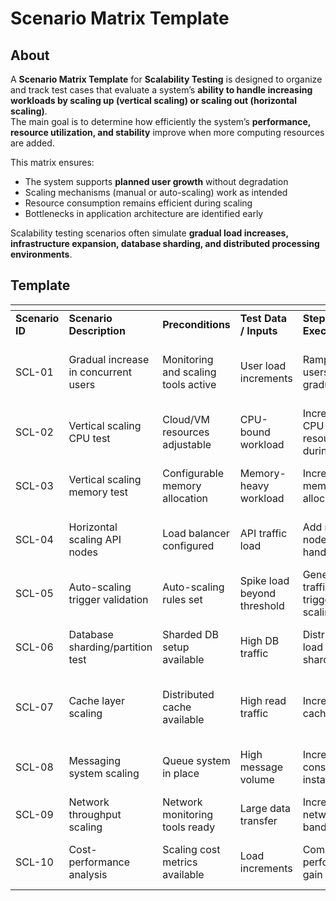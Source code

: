 # Scenario Matrix Template

## About

A **Scenario Matrix Template** for **Scalability Testing** is designed to organize and track test cases that evaluate a system’s **ability to handle increasing workloads by scaling up (vertical scaling) or scaling out (horizontal scaling)**.\
The main goal is to determine how efficiently the system’s **performance, resource utilization, and stability** improve when more computing resources are added.

This matrix ensures:

* The system supports **planned user growth** without degradation
* Scaling mechanisms (manual or auto-scaling) work as intended
* Resource consumption remains efficient during scaling
* Bottlenecks in application architecture are identified early

Scalability testing scenarios often simulate **gradual load increases, infrastructure expansion, database sharding, and distributed processing environments**.

## Template

<table data-header-hidden data-full-width="true"><thead><tr><th></th><th></th><th width="131.07421875"></th><th></th><th></th><th></th><th></th><th></th></tr></thead><tbody><tr><td><strong>Scenario ID</strong></td><td><strong>Scenario Description</strong></td><td><strong>Preconditions</strong></td><td><strong>Test Data / Inputs</strong></td><td><strong>Steps to Execute</strong></td><td><strong>Expected Result</strong></td><td><strong>Priority</strong></td><td><strong>Remarks</strong></td></tr><tr><td>SCL-01</td><td>Gradual increase in concurrent users</td><td>Monitoring and scaling tools active</td><td>User load increments</td><td>Ramp up users gradually</td><td>System scales without performance drop</td><td>High</td><td>Baseline scalability check</td></tr><tr><td>SCL-02</td><td>Vertical scaling CPU test</td><td>Cloud/VM resources adjustable</td><td>CPU-bound workload</td><td>Increase CPU resources during test</td><td>Performance improves proportionally</td><td>Medium</td><td>Validates vertical scaling</td></tr><tr><td>SCL-03</td><td>Vertical scaling memory test</td><td>Configurable memory allocation</td><td>Memory-heavy workload</td><td>Increase memory allocation</td><td>Reduced memory-related failures</td><td>Medium</td><td>Ensures efficient memory scaling</td></tr><tr><td>SCL-04</td><td>Horizontal scaling API nodes</td><td>Load balancer configured</td><td>API traffic load</td><td>Add more nodes to handle load</td><td>Throughput increases, latency remains low</td><td>High</td><td>Key for distributed applications</td></tr><tr><td>SCL-05</td><td>Auto-scaling trigger validation</td><td>Auto-scaling rules set</td><td>Spike load beyond threshold</td><td>Generate traffic to trigger scaling</td><td>Additional resources provisioned in time</td><td>High</td><td>Cloud scaling readiness check</td></tr><tr><td>SCL-06</td><td>Database sharding/partition test</td><td>Sharded DB setup available</td><td>High DB traffic</td><td>Distribute load across shards</td><td>Query performance remains stable</td><td>Medium</td><td>Validates DB scalability</td></tr><tr><td>SCL-07</td><td>Cache layer scaling</td><td>Distributed cache available</td><td>High read traffic</td><td>Increase cache nodes</td><td>Reduced DB hits, improved response time</td><td>Medium</td><td>Improves read performance</td></tr><tr><td>SCL-08</td><td>Messaging system scaling</td><td>Queue system in place</td><td>High message volume</td><td>Increase consumer instances</td><td>Messages processed without backlog</td><td>Medium</td><td>Ensures event processing capacity</td></tr><tr><td>SCL-09</td><td>Network throughput scaling</td><td>Network monitoring tools ready</td><td>Large data transfer</td><td>Increase network bandwidth</td><td>Data transfer speed improves</td><td>Low</td><td>Network infrastructure scaling</td></tr><tr><td>SCL-10</td><td>Cost-performance analysis</td><td>Scaling cost metrics available</td><td>Load increments</td><td>Compare performance gain vs cost</td><td>Scaling decisions optimized for ROI</td><td>Medium</td><td>Helps in infrastructure planning</td></tr></tbody></table>

